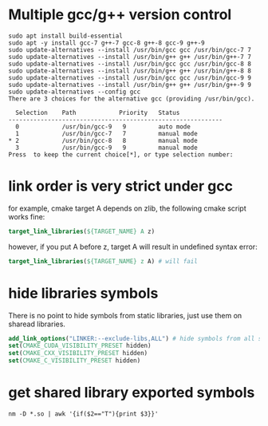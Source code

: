 # Multiple gcc/g++ version control
```
sudo apt install build-essential
sudo apt -y install gcc-7 g++-7 gcc-8 g++-8 gcc-9 g++-9
sudo update-alternatives --install /usr/bin/gcc gcc /usr/bin/gcc-7 7
sudo update-alternatives --install /usr/bin/g++ g++ /usr/bin/g++-7 7
sudo update-alternatives --install /usr/bin/gcc gcc /usr/bin/gcc-8 8
sudo update-alternatives --install /usr/bin/g++ g++ /usr/bin/g++-8 8
sudo update-alternatives --install /usr/bin/gcc gcc /usr/bin/gcc-9 9
sudo update-alternatives --install /usr/bin/g++ g++ /usr/bin/g++-9 9
sudo update-alternatives --config gcc
There are 3 choices for the alternative gcc (providing /usr/bin/gcc).

  Selection    Path            Priority   Status
------------------------------------------------------------
  0            /usr/bin/gcc-9   9         auto mode
  1            /usr/bin/gcc-7   7         manual mode
* 2            /usr/bin/gcc-8   8         manual mode
  3            /usr/bin/gcc-9   9         manual mode
Press  to keep the current choice[*], or type selection number: 
```

# link order is very strict under gcc
for example, cmake target A depends on zlib, the following cmake script works fine:
```cmake
target_link_libraries(${TARGET_NAME} A z)
```
however, if you put A before z, target A will result in undefined syntax error:
```cmake
target_link_libraries(${TARGET_NAME} z A) # will fail
```

# hide libraries symbols
There is no point to hide symbols from static libraries, just use them on sharead libraries.
```cmake
add_link_options("LINKER:--exclude-libs,ALL") # hide symbols from all static library
set(CMAKE_CUDA_VISIBILITY_PRESET hidden)
set(CMAKE_CXX_VISIBILITY_PRESET hidden)
set(CMAKE_C_VISIBILITY_PRESET hidden)
```

# get shared library exported symbols
```
nm -D *.so | awk '{if($2=="T"){print $3}}'
```
